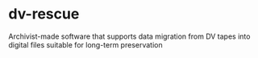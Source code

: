 # dv-rescue
Archivist-made software that supports data migration from DV tapes into digital files suitable for long-term preservation
